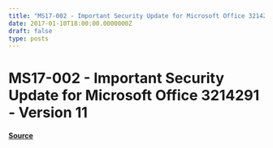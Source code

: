 ```yaml
---
title: "MS17-002 - Important Security Update for Microsoft Office 3214291 - Version 11"
date: 2017-01-10T18:00:00.0000000Z
draft: false
type: posts
---
```

# MS17-002 - Important Security Update for Microsoft Office 3214291 - Version 11









#### [Source](https://technet.microsoft.com/en-us/library/security/MS17-002)

